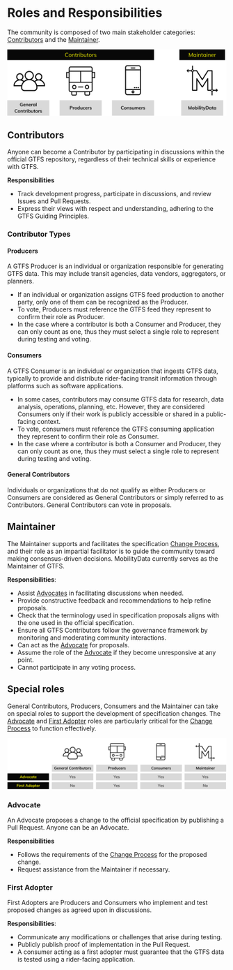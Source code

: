 # Roles and Responsibilities

The community is composed of two main stakeholder categories: [Contributors](#contributors) and the [Maintainer](#maintainer). 

![](assets/governance-roles-1.svg)

## Contributors

Anyone can become a Contributor by participating in discussions within the official GTFS repository, regardless of their technical skills or experience with GTFS.

**Responsibilities**

* Track development progress, participate in discussions, and review Issues and Pull Requests.   
* Express their views with respect and understanding, adhering to the GTFS Guiding Principles.

### Contributor Types

#### Producers

A GTFS Producer is an individual or organization responsible for generating GTFS data. This may include transit agencies, data vendors, aggregators, or planners.

* If an individual or organization assigns GTFS feed production to another party, only one of them can be recognized as the Producer.  
* To vote, Producers must reference the GTFS feed they represent to confirm their role as Producer.  
* In the case where a contributor is both a Consumer and Producer, they can only count as one, thus they must select a single role to represent during testing and voting.

#### Consumers

A GTFS Consumer is an individual or organization that ingests GTFS data, typically to provide and distribute rider-facing transit information through platforms such as software applications.

* In some cases, contributors may consume GTFS data for research, data analysis, operations, planning, etc. However, they are considered Consumers only if their work is publicly accessible or shared in a public-facing context.  
* To vote, consumers must reference the GTFS consuming application they represent to confirm their role as Consumer.  
* In the case where a contributor is both a Consumer and Producer, they can only count as one, thus they must select a single role to represent during testing and voting.

#### General Contributors

Individuals or organizations that do not qualify as either Producers or Consumers are considered as General Contributors or simply referred to as Contributors. General Contributors can vote in proposals.

## Maintainer

The Maintainer supports and facilitates the specification [Change Process](change-process.md), and their role as an impartial facilitator is to guide the community toward making consensus-driven decisions. MobilityData currently serves as the Maintainer of GTFS. 

**Responsibilities**:

* Assist [Advocates](#advocate) in facilitating discussions when needed.   
* Provide constructive feedback and recommendations to help refine proposals.  
* Check that the terminology used in specification proposals aligns with the one used in the official specification.  
* Ensure all GTFS Contributors follow the governance framework by monitoring and moderating community interactions.  
* Can act as the [Advocate](#advocate) for proposals.  
* Assume the role of the [Advocate](#advocate) if they become unresponsive at any point.  
* Cannot participate in any voting process. 

## Special roles

General Contributors, Producers, Consumers and the Maintainer can take on special roles to support the development of specification changes. The [Advocate](#advocate) and [First Adopter](#first-adopter) roles are particularly critical for the [Change Process](../change-process) to function effectively.


![](assets/governance-roles-2.svg)

### Advocate

An Advocate proposes a change to the official specification by publishing a Pull Request. Anyone can be an Advocate.

**Responsibilities**

* Follows the requirements of the [Change Process](change-process.md) for the proposed change.  
* Request assistance from the Maintainer if necessary. 

### First Adopter

First Adopters are Producers and Consumers who implement and test proposed changes as agreed upon in discussions. 

**Responsibilities**:

* Communicate any modifications or challenges that arise during testing.  
* Publicly publish proof of implementation in the Pull Request.  
* A consumer acting as a first adopter must guarantee that the GTFS data is tested using a rider-facing application. 
